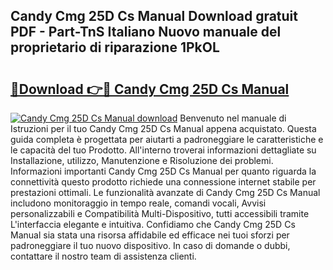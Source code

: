 ## Candy Cmg 25D Cs Manual Download gratuit PDF - Part-TnS Italiano Nuovo manuale del proprietario di riparazione 1PkOL

# <h2><a href="http://dfed6xw.blite.top/?on=Candy+Cmg+25D+Cs+Manual">🔗Download 👉🔴 Candy Cmg 25D Cs Manual</a></h2>

[![Candy Cmg 25D Cs Manual download](https://i.imgur.com/lujVjoI.png)](http://dfed6xw.blite.top/?on=Candy+Cmg+25D+Cs+Manual)
Benvenuto nel manuale di Istruzioni per il tuo Candy Cmg 25D Cs Manual appena acquistato. Questa guida completa è progettata per aiutarti a padroneggiare le caratteristiche e le capacità del tuo Prodotto. All'interno troverai informazioni dettagliate su Installazione, utilizzo, Manutenzione e Risoluzione dei problemi. Informazioni importanti Candy Cmg 25D Cs Manual per quanto riguarda la connettività questo prodotto richiede una connessione internet stabile per prestazioni ottimali. Le funzionalità avanzate di Candy Cmg 25D Cs Manual includono monitoraggio in tempo reale, comandi vocali, Avvisi personalizzabili e Compatibilità Multi-Dispositivo, tutti accessibili tramite L'interfaccia elegante e intuitiva. Confidiamo che Candy Cmg 25D Cs Manual sia stata una risorsa affidabile ed efficace nei tuoi sforzi per padroneggiare il tuo nuovo dispositivo. In caso di domande o dubbi, contattare il nostro team di assistenza clienti.
